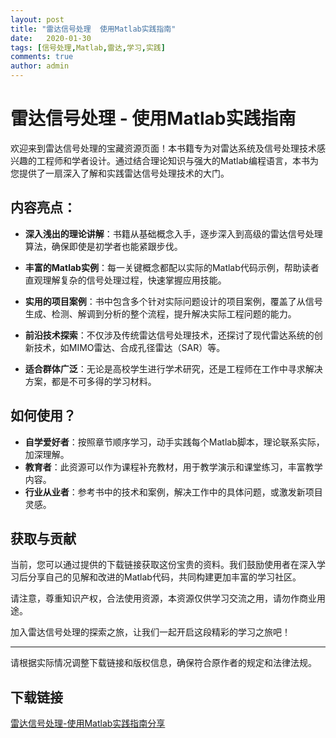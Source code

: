 ```yaml
---
layout: post
title: "雷达信号处理  使用Matlab实践指南"
date:   2020-01-30
tags: [信号处理,Matlab,雷达,学习,实践]
comments: true
author: admin
---
```

# 雷达信号处理 - 使用Matlab实践指南

欢迎来到雷达信号处理的宝藏资源页面！本书籍专为对雷达系统及信号处理技术感兴趣的工程师和学者设计。通过结合理论知识与强大的Matlab编程语言，本书为您提供了一扇深入了解和实践雷达信号处理技术的大门。

## 内容亮点：

- **深入浅出的理论讲解**：书籍从基础概念入手，逐步深入到高级的雷达信号处理算法，确保即使是初学者也能紧跟步伐。
  
- **丰富的Matlab实例**：每一关键概念都配以实际的Matlab代码示例，帮助读者直观理解复杂的信号处理过程，快速掌握应用技能。
  
- **实用的项目案例**：书中包含多个针对实际问题设计的项目案例，覆盖了从信号生成、检测、解调到分析的整个流程，提升解决实际工程问题的能力。
  
- **前沿技术探索**：不仅涉及传统雷达信号处理技术，还探讨了现代雷达系统的创新技术，如MIMO雷达、合成孔径雷达（SAR）等。
  
- **适合群体广泛**：无论是高校学生进行学术研究，还是工程师在工作中寻求解决方案，都是不可多得的学习材料。

## 如何使用？

- **自学爱好者**：按照章节顺序学习，动手实践每个Matlab脚本，理论联系实际，加深理解。
- **教育者**：此资源可以作为课程补充教材，用于教学演示和课堂练习，丰富教学内容。
- **行业从业者**：参考书中的技术和案例，解决工作中的具体问题，或激发新项目灵感。

## 获取与贡献

当前，您可以通过提供的下载链接获取这份宝贵的资料。我们鼓励使用者在深入学习后分享自己的见解和改进的Matlab代码，共同构建更加丰富的学习社区。

请注意，尊重知识产权，合法使用资源，本资源仅供学习交流之用，请勿作商业用途。

加入雷达信号处理的探索之旅，让我们一起开启这段精彩的学习之旅吧！

---

请根据实际情况调整下载链接和版权信息，确保符合原作者的规定和法律法规。

## 下载链接

[雷达信号处理-使用Matlab实践指南分享](https://pan.quark.cn/s/175bfaa7964d)
